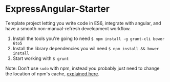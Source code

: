 # ExpressAngular-Starter
Template project letting you write code in ES6, integrate with angular, and have a smooth non-manual-refresh development workflow.

1.  Install the tools you're going to need `$ npm install -g grunt-cli bower 6to5`
2.  Install the library dependencies you wil need `$ npm install && bower install`
3.  Start working with `$ grunt`

Note: Don't use `sudo` with npm, instead you probably just need to change the location of npm's cache, [explained here](https://jesse.sh/sudo-npm-install/).
